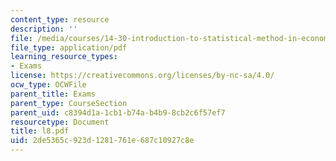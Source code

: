```yaml
---
content_type: resource
description: ''
file: /media/courses/14-30-introduction-to-statistical-method-in-economics-spring-2006/2de5365c923d1281761e687c10927c8e_l8.pdf
file_type: application/pdf
learning_resource_types:
- Exams
license: https://creativecommons.org/licenses/by-nc-sa/4.0/
ocw_type: OCWFile
parent_title: Exams
parent_type: CourseSection
parent_uid: c8394d1a-1cb1-b74a-b4b9-8cb2c6f57ef7
resourcetype: Document
title: l8.pdf
uid: 2de5365c-923d-1281-761e-687c10927c8e
---
```


